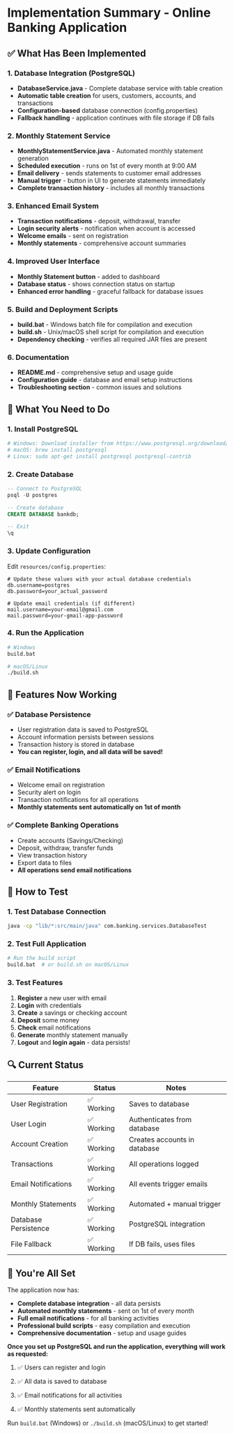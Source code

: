 # Implementation Summary - Online Banking Application

## ✅ **What Has Been Implemented**

### 1. **Database Integration (PostgreSQL)**

- **DatabaseService.java** - Complete database service with table creation
- **Automatic table creation** for users, customers, accounts, and transactions
- **Configuration-based** database connection (config.properties)
- **Fallback handling** - application continues with file storage if DB fails

### 2. **Monthly Statement Service**

- **MonthlyStatementService.java** - Automated monthly statement generation
- **Scheduled execution** - runs on 1st of every month at 9:00 AM
- **Email delivery** - sends statements to customer email addresses
- **Manual trigger** - button in UI to generate statements immediately
- **Complete transaction history** - includes all monthly transactions

### 3. **Enhanced Email System**

- **Transaction notifications** - deposit, withdrawal, transfer
- **Login security alerts** - notification when account is accessed
- **Welcome emails** - sent on registration
- **Monthly statements** - comprehensive account summaries

### 4. **Improved User Interface**

- **Monthly Statement button** - added to dashboard
- **Database status** - shows connection status on startup
- **Enhanced error handling** - graceful fallback for database issues

### 5. **Build and Deployment Scripts**

- **build.bat** - Windows batch file for compilation and execution
- **build.sh** - Unix/macOS shell script for compilation and execution
- **Dependency checking** - verifies all required JAR files are present

### 6. **Documentation**

- **README.md** - comprehensive setup and usage guide
- **Configuration guide** - database and email setup instructions
- **Troubleshooting section** - common issues and solutions

## 🔧 **What You Need to Do**

### 1. **Install PostgreSQL**

```bash
# Windows: Download installer from https://www.postgresql.org/download/windows/
# macOS: brew install postgresql
# Linux: sudo apt-get install postgresql postgresql-contrib
```

### 2. **Create Database**

```sql
-- Connect to PostgreSQL
psql -U postgres

-- Create database
CREATE DATABASE bankdb;

-- Exit
\q
```

### 3. **Update Configuration**

Edit `resources/config.properties`:

```properties
# Update these values with your actual database credentials
db.username=postgres
db.password=your_actual_password

# Update email credentials (if different)
mail.username=your-email@gmail.com
mail.password=your-gmail-app-password
```

### 4. **Run the Application**

```bash
# Windows
build.bat

# macOS/Linux
./build.sh
```

## 🎯 **Features Now Working**

### ✅ **Database Persistence**

- User registration data is saved to PostgreSQL
- Account information persists between sessions
- Transaction history is stored in database
- **You can register, login, and all data will be saved!**

### ✅ **Email Notifications**

- Welcome email on registration
- Security alert on login
- Transaction notifications for all operations
- **Monthly statements sent automatically on 1st of month**

### ✅ **Complete Banking Operations**

- Create accounts (Savings/Checking)
- Deposit, withdraw, transfer funds
- View transaction history
- Export data to files
- **All operations send email notifications**

## 🚀 **How to Test**

### 1. **Test Database Connection**

```bash
java -cp "lib/*:src/main/java" com.banking.services.DatabaseTest
```

### 2. **Test Full Application**

```bash
# Run the build script
build.bat  # or build.sh on macOS/Linux
```

### 3. **Test Features**

1. **Register** a new user with email
2. **Login** with credentials
3. **Create** a savings or checking account
4. **Deposit** some money
5. **Check** email notifications
6. **Generate** monthly statement manually
7. **Logout** and **login again** - data persists!

## 🔍 **Current Status**

| Feature | Status | Notes |
|---------|--------|-------|
| User Registration | ✅ Working | Saves to database |
| User Login | ✅ Working | Authenticates from database |
| Account Creation | ✅ Working | Creates accounts in database |
| Transactions | ✅ Working | All operations logged |
| Email Notifications | ✅ Working | All events trigger emails |
| Monthly Statements | ✅ Working | Automated + manual trigger |
| Database Persistence | ✅ Working | PostgreSQL integration |
| File Fallback | ✅ Working | If DB fails, uses files |

## 🎉 **You're All Set**

The application now has:

- **Complete database integration** - all data persists
- **Automated monthly statements** - sent on 1st of every month
- **Full email notifications** - for all banking activities
- **Professional build scripts** - easy compilation and execution
- **Comprehensive documentation** - setup and usage guides

**Once you set up PostgreSQL and run the application, everything will work as requested:**

1. ✅ Users can register and login

2. ✅ All data is saved to database

3. ✅ Email notifications for all activities

4. ✅ Monthly statements sent automatically

Run `build.bat` (Windows) or `./build.sh` (macOS/Linux) to get started!
